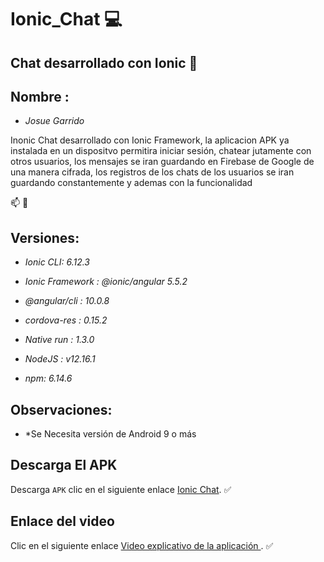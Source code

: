 # Ionic_Chat :computer:

## Chat desarrollado con Ionic :iphone:

## Nombre : 
* *Josue Garrido* 

Inonic Chat desarrollado con Ionic Framework, la aplicacion APK ya instalada en un dispositvo permitira iniciar sesión, chatear jutamente con otros usuarios, los mensajes se iran guardando en Firebase de Google de una manera cifrada, los registros de los chats de los usuarios se iran guardando constantemente y ademas con la funcionalidad

:mailbox: :email:



## Versiones:

* *Ionic CLI: 6.12.3*
* *Ionic Framework : @ionic/angular 5.5.2*
* *@angular/cli : 10.0.8*

* *cordova-res : 0.15.2*
* *Native run : 1.3.0*
* *NodeJS : v12.16.1*
* *npm: 6.14.6*

## Observaciones:

* *Se Necesita versión de Android 9 o más

## Descarga El APK

Descarga `APK` clic en el siguiente enlace [Ionic Chat](https://github.com/JosueGarrido/examen-topicos/raw/master/app-debug.apk). :white_check_mark:

## Enlace del video

Clic en el siguiente enlace [Video explicativo de la aplicación ](https://youtube.com). :white_check_mark:
